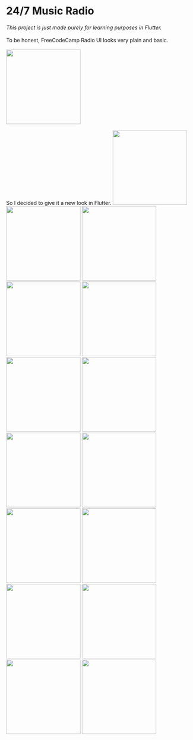 # 24/7 Music Radio
*This project is just made purely for learning purposes in Flutter.* <br></br>
To be honest, FreeCodeCamp Radio UI looks very plain and basic. <br></br>
<img src = 'screenshot/Screenshot%202023-11-26%20170123.jpg' width = 200> <br></br>
So I decided to give it a new look in Flutter.
<img src = 'screenshot/flutter_01-min.png' width = 200>
<img src = 'screenshot/flutter_02-min.png' width = 200>
<img src = 'screenshot/flutter_03-min.png' width = 200>
<img src = 'screenshot/flutter_04-min.png' width = 200>
<img src = 'screenshot/flutter_05-min.png' width = 200>
<img src = 'screenshot/flutter_06-min.png' width = 200>
<img src = 'screenshot/flutter_07-min.png' width = 200>
<img src = 'screenshot/flutter_08-min.png' width = 200>
<img src = 'screenshot/flutter_09-min.png' width = 200>
<img src = 'screenshot/flutter_10-min.png' width = 200>
<img src = 'screenshot/flutter_11-min.png' width = 200>
<img src = 'screenshot/flutter_12-min.png' width = 200>
<img src = 'screenshot/flutter_13-min.png' width = 200>
<img src = 'screenshot/flutter_14-min.png' width = 200>
<img src = 'screenshot/flutter_15-min.png' width = 200>
